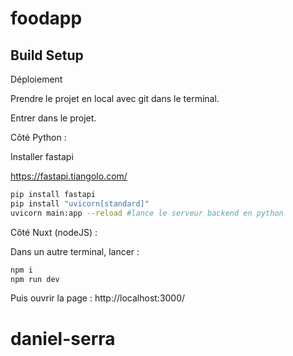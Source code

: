 # foodapp

## Build Setup


Déploiement

Prendre le projet en local avec git dans le terminal.

Entrer dans le projet.


Côté Python :

Installer fastapi 

https://fastapi.tiangolo.com/

```bash
pip install fastapi
pip install "uvicorn[standard]"
uvicorn main:app --reload #lance le serveur backend en python
```


Côté Nuxt (nodeJS) :

Dans un autre terminal, lancer :
```bash
npm i
npm run dev
```


Puis ouvrir la page :
http://localhost:3000/

# daniel-serra
